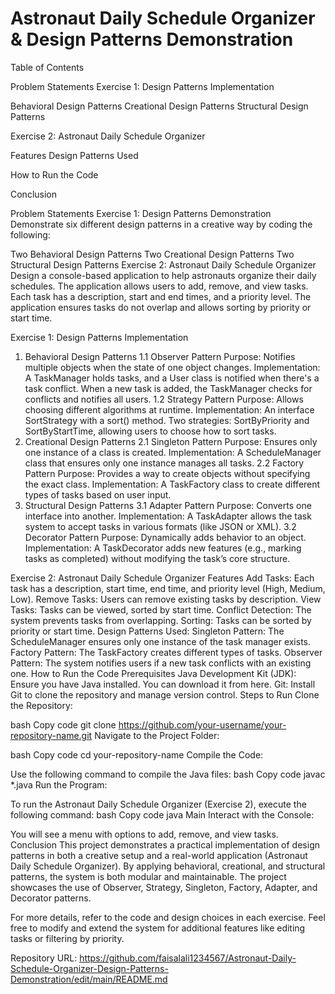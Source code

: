 # Astronaut Daily Schedule Organizer & Design Patterns Demonstration

Table of Contents

Problem Statements
Exercise 1: Design Patterns Implementation

Behavioral Design Patterns
Creational Design Patterns
Structural Design Patterns

Exercise 2: Astronaut Daily Schedule Organizer

Features
Design Patterns Used

How to Run the Code

Conclusion

Problem Statements
Exercise 1: Design Patterns Demonstration
Demonstrate six different design patterns in a creative way by coding the following:

Two Behavioral Design Patterns
Two Creational Design Patterns
Two Structural Design Patterns
Exercise 2: Astronaut Daily Schedule Organizer
Design a console-based application to help astronauts organize their daily schedules. The application allows users to add, remove, and view tasks. Each task has a description, start and end times, and a priority level. The application ensures tasks do not overlap and allows sorting by priority or start time.

Exercise 1: Design Patterns Implementation
1. Behavioral Design Patterns
1.1 Observer Pattern
Purpose: Notifies multiple objects when the state of one object changes.
Implementation:
A TaskManager holds tasks, and a User class is notified when there's a task conflict.
When a new task is added, the TaskManager checks for conflicts and notifies all users.
1.2 Strategy Pattern
Purpose: Allows choosing different algorithms at runtime.
Implementation:
An interface SortStrategy with a sort() method.
Two strategies: SortByPriority and SortByStartTime, allowing users to choose how to sort tasks.
2. Creational Design Patterns
2.1 Singleton Pattern
Purpose: Ensures only one instance of a class is created.
Implementation:
A ScheduleManager class that ensures only one instance manages all tasks.
2.2 Factory Pattern
Purpose: Provides a way to create objects without specifying the exact class.
Implementation:
A TaskFactory class to create different types of tasks based on user input.
3. Structural Design Patterns
3.1 Adapter Pattern
Purpose: Converts one interface into another.
Implementation:
A TaskAdapter allows the task system to accept tasks in various formats (like JSON or XML).
3.2 Decorator Pattern
Purpose: Dynamically adds behavior to an object.
Implementation:
A TaskDecorator adds new features (e.g., marking tasks as completed) without modifying the task’s core structure.

Exercise 2: Astronaut Daily Schedule Organizer
Features
Add Tasks: Each task has a description, start time, end time, and priority level (High, Medium, Low).
Remove Tasks: Users can remove existing tasks by description.
View Tasks: Tasks can be viewed, sorted by start time.
Conflict Detection: The system prevents tasks from overlapping.
Sorting: Tasks can be sorted by priority or start time.
Design Patterns Used:
Singleton Pattern: The ScheduleManager ensures only one instance of the task manager exists.
Factory Pattern: The TaskFactory creates different types of tasks.
Observer Pattern: The system notifies users if a new task conflicts with an existing one.
How to Run the Code
Prerequisites
Java Development Kit (JDK): Ensure you have Java installed. You can download it from here.
Git: Install Git to clone the repository and manage version control.
Steps to Run
Clone the Repository:

bash
Copy code
git clone https://github.com/your-username/your-repository-name.git
Navigate to the Project Folder:

bash
Copy code
cd your-repository-name
Compile the Code:

Use the following command to compile the Java files:
bash
Copy code
javac *.java
Run the Program:

To run the Astronaut Daily Schedule Organizer (Exercise 2), execute the following command:
bash
Copy code
java Main
Interact with the Console:

You will see a menu with options to add, remove, and view tasks.
Conclusion
This project demonstrates a practical implementation of design patterns in both a creative setup and a real-world application (Astronaut Daily Schedule Organizer). By applying behavioral, creational, and structural patterns, the system is both modular and maintainable. The project showcases the use of Observer, Strategy, Singleton, Factory, Adapter, and Decorator patterns.

For more details, refer to the code and design choices in each exercise. Feel free to modify and extend the system for additional features like editing tasks or filtering by priority.

Repository URL: https://github.com/faisalali1234567/Astronaut-Daily-Schedule-Organizer-Design-Patterns-Demonstration/edit/main/README.md
